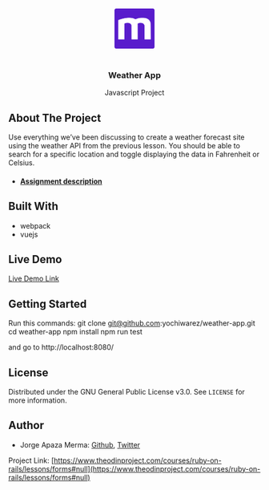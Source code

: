 <br />
<p align="center">
  <a href="https://www.microverse.org">
    <img src="https://raw.githubusercontent.com/yochiwarez/Basic-Routes-Views-and-Controllers/develop/img/microverse.png" alt="Logo" width="80" height="80">
  </a>
  <br>
  <br>
  <h3 align="center">Weather App</h3>
  <p align="center">
    Javascript Project
  </p>
</p>

<!-- ABOUT THE PROJECT -->
## About The Project

Use everything we’ve been discussing to create a weather forecast site using the weather API from the previous lesson. You should be able to search for a specific location and toggle displaying the data in Fahrenheit or Celsius.


* #### [Assignment description](https://www.theodinproject.com/courses/ruby-on-rails/lessons/forms#null)	
<!-- * #### [Source page](https://www.newsweek.com/) -->

## Built With

- webpack
- vuejs

## Live Demo

[Live Demo Link](https://yochiwarez.github.io/microverse/weatherapp/) 

## Getting Started

Run this commands:
git clone git@github.com:yochiwarez/weather-app.git
cd weather-app
npm install
npm run test

and go to http://localhost:8080/

<!-- LICENSE -->
## License

Distributed under the GNU General Public License v3.0. See `LICENSE` for more information.

<!-- CONTACT -->
## Author

* Jorge Apaza Merma: [Github](https://github.com/yochiwarez), [Twitter]()

Project Link: [https://www.theodinproject.com/courses/ruby-on-rails/lessons/forms#null](https://www.theodinproject.com/courses/ruby-on-rails/lessons/forms#null)


[product-screenshot]: img/mockup.png
 
